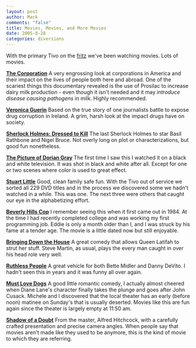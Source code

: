 ```yaml
--- 
layout: post
author: Mark
comments: "false"
title: Movies, Movies, and More Movies
date: 2005-8-28
categories: diversions
---
```

With the primary Tivo on the <a href="http://www.zanshin.net/blogs/000621.html" title="Welcome. Powering up...">fritz</a> we've been watching movies. Lots of movies.

<strong><a href="http://imdb.com/title/tt0379225/" title="The Corporation">The Corporation</a></strong>
A very engrossing look at corporations in America and their impact on the lives of people both here and abroad. One of the scariest things this documentary revealed is the use of Prosilac to increase dairy milk production - even though it isn't needed and it may <em>introduce disease causing pathogens</em> in milk. Highly recommended.

<strong><a href="http://imdb.com/title/tt0312549" title="Veronica Guerin">Veronica Guerin</a></strong>
Based on the true story of one journalists battle to expose drug corruption in Ireland. A grim, harsh look at the impact drugs have on society.

<strong><a href="http://imdb.com/title/tt0038494" title="Sherlock Holmes: Dressed to Kill">Sherlock Holmes: Dressed to Kill</a></strong>
The last Sherlock Holmes to star Basil Rathbone and Nigel Bruce. Not overly long on plot or characterizations, but good fun nonetheless.

<strong><a href="http://imdb.com/title/tt0037988" title="The Picture of Dorian Gray">The Picture of Dorian Gray</a></strong>
The first time I saw this I watched it on a black and white television. It was shot in black and white after all. Except for one or two scenes where color is used to great effect.

<strong><a href="http://imdb.com/title/tt0164912" title="Stuart Little">Stuart Little</a></strong>
Good, clean family safe fun. With the Tivo out of service we sorted all 229 DVD titles and in the process we discovered some we hadn't watched in a while. This was one. The next three were others that caught our eye in the alphabetizing effort.

<strong><a href="http://imdb.com/title/tt0086960" title="Beverly Hills Cop">Beverly Hills Cop</a></strong>
I remember seeing this when it first came out in 1984. At the time I had recently completed college and was working my first programming job. Eddie is only a month older than I, and I was struck by his fame at a tender age. The movie is a little dated now but still enjoyable.

<strong><a href="http://imdb.com/title/tt0305669" title="Bringing Down the House">Bringing Down the House</a></strong>
A great comedy that allows Queen Latifah to strut her stuff. Steve Martin, as usual, plays the every man caught in over his head role very well.

<strong><a href="http://imdb.com/title/tt0091877" title="Ruthless People">Ruthless People</a></strong>
A great vehicle for both Bette Midler and Danny DeVito. I hadn't seen this in years and it was funny all over again.

<strong><a href="http://imdb.com/title/tt0417001" title="Must Love Dogs">Must Love Dogs</a></strong>
A good little romantic comedy, I actually almost cheered when Diane Lane's character finally takes the plunge and goes after John Cusack. Michele and I discovered that the local theater has an early (before noon) matinee on Sunday's that is usually deserted. Movies like this are fun again since the theater is largely empty at 11:50 am.

<strong><a href="http://imdb.com/title/tt0036342" title="Shadow of a Doubt">Shadow of a Doubt</a></strong>
From the master, Alfred Hitchcock, with a carefully crafted presentation and precise camera angles. When people say that movies aren't made like they used to be anymore, this is the kind of movie to which they are referring.

